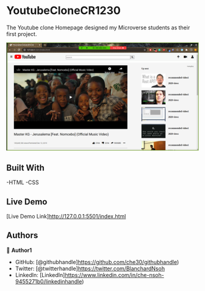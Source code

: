  # YoutubeCloneCR1230

 The Youtube clone Homepage designed my Microverse students as their first project.

 ![screenshot](./YoutubeClone.png)
 ## Built With
 -HTML
 -CSS
 ##  Live Demo
 [Live Demo Link]http://127.0.0.1:5501/index.html
## Authors
👤 **Author1**
- GitHub: [@githubhandle]https://github.com/che30/githubhandle)
- Twitter: [@twitterhandle]https://twitter.com/BlanchardNsoh
- LinkedIn: [LinkedIn]https://www.linkedin.com/in/che-nsoh-9455271b0/linkedinhandle)